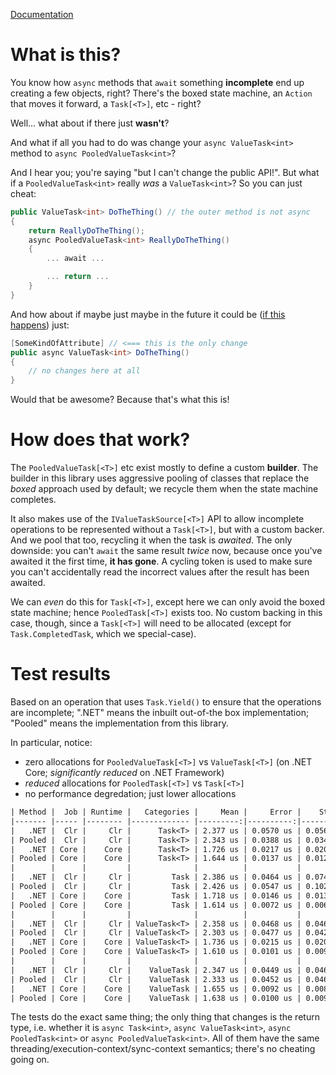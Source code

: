 [Documentation](https://mgravell.github.io/PooledAwait/)

# What is this?

You know how `async` methods that `await` something **incomplete** end up creating a few objects, right? There's
the boxed state machine, an `Action` that moves it forward, a `Task[<T>]`, etc - right?

Well... what about if there just **wasn't**?

And what if all you had to do was change your `async ValueTask<int>` method to `async PooledValueTask<int>`?

And I hear you; you're saying "but I can't change the public API!". But what if a `PooledValueTask<int>` really *was*
a `ValueTask<int>`? So you can just cheat:

``` c#
public ValueTask<int> DoTheThing() // the outer method is not async
{
	return ReallyDoTheThing();
	async PooledValueTask<int> ReallyDoTheThing()
	{
		... await ...

		... return ...
	}
}
```

And how about if maybe just maybe in the future it could be ([if this happens](https://github.com/dotnet/csharplang/issues/1407)) just:

``` c#
[SomeKindOfAttribute] // <=== this is the only change
public async ValueTask<int> DoTheThing()
{
	// no changes here at all
}
```

Would that be awesome? Because that's what this is!

# How does that work?

The `PooledValueTask[<T>]` etc exist mostly to define a custom **builder**. The builder in this library uses aggressive pooling of classes
that replace the *boxed* approach used by default; we recycle them when the state machine completes.

It also makes use of the `IValueTaskSource[<T>]` API to allow incomplete operations to be represented without a `Task[<T>]`, but with a custom backer.
And we pool that too, recycling it when the task is *awaited*. The only downside: you can't `await` the same result *twice* now, because
once you've awaited it the first time, **it has gone**. A cycling token is used to make sure you can't accidentally read the incorrect
values after the result has been awaited.

We can *even* do this for `Task[<T>]`, except here we can only avoid the boxed state machine; hence `PooledTask[<T>]` exists too. No custom backing in this case, though, since a `Task[<T>]` will
need to be allocated (except for `Task.CompletedTask`, which we special-case).

# Test results

Based on an operation that uses `Task.Yield()` to ensure that the operations are incomplete; ".NET" means the inbuilt out-of-the box implementation; "Pooled" means the implementation from this library.

In particular, notice:

- zero allocations for `PooledValueTask[<T>]` vs `ValueTask[<T>]` (on .NET Core; *significantly reduced* on .NET Framework)
- *reduced* allocations for `PooledTask[<T>]` vs `Task[<T>]`
- no performance degredation; just lower allocations

``` txt
| Method |  Job | Runtime |   Categories |     Mean |     Error |    StdDev |  Gen 0 |  Gen 1 | Gen 2 | Allocated |
|------- |----- |-------- |------------- |---------:|----------:|----------:|-------:|-------:|------:|----------:|
|   .NET |  Clr |     Clr |      Task<T> | 2.377 us | 0.0570 us | 0.0560 us | 0.0508 | 0.0039 |     - |     344 B |
| Pooled |  Clr |     Clr |      Task<T> | 2.343 us | 0.0388 us | 0.0344 us | 0.0273 | 0.0039 |     - |     182 B |
|   .NET | Core |    Core |      Task<T> | 1.726 us | 0.0217 us | 0.0203 us | 0.0176 |      - |     - |     120 B |
| Pooled | Core |    Core |      Task<T> | 1.644 us | 0.0137 us | 0.0128 us | 0.0098 |      - |     - |      72 B |
|        |      |         |              |          |           |           |        |        |       |           |
|   .NET |  Clr |     Clr |         Task | 2.386 us | 0.0464 us | 0.0749 us | 0.0508 | 0.0039 |     - |     336 B |
| Pooled |  Clr |     Clr |         Task | 2.426 us | 0.0547 us | 0.1028 us | 0.0273 | 0.0039 |     - |     182 B |
|   .NET | Core |    Core |         Task | 1.718 us | 0.0146 us | 0.0137 us | 0.0176 |      - |     - |     112 B |
| Pooled | Core |    Core |         Task | 1.614 us | 0.0072 us | 0.0064 us | 0.0098 |      - |     - |      72 B |
|        |      |         |              |          |           |           |        |        |       |           |
|   .NET |  Clr |     Clr | ValueTask<T> | 2.358 us | 0.0468 us | 0.0460 us | 0.0508 | 0.0039 |     - |     352 B |
| Pooled |  Clr |     Clr | ValueTask<T> | 2.303 us | 0.0477 us | 0.0422 us | 0.0117 | 0.0039 |     - |     101 B |
|   .NET | Core |    Core | ValueTask<T> | 1.736 us | 0.0215 us | 0.0201 us | 0.0195 |      - |     - |     128 B |
| Pooled | Core |    Core | ValueTask<T> | 1.610 us | 0.0101 us | 0.0094 us |      - |      - |     - |         - |
|        |      |         |              |          |           |           |        |        |       |           |
|   .NET |  Clr |     Clr |    ValueTask | 2.347 us | 0.0449 us | 0.0461 us | 0.0508 | 0.0039 |     - |     344 B |
| Pooled |  Clr |     Clr |    ValueTask | 2.333 us | 0.0452 us | 0.0465 us | 0.0117 | 0.0039 |     - |     100 B |
|   .NET | Core |    Core |    ValueTask | 1.655 us | 0.0092 us | 0.0086 us | 0.0176 |      - |     - |     120 B |
| Pooled | Core |    Core |    ValueTask | 1.638 us | 0.0100 us | 0.0093 us |      - |      - |     - |         - |
```

The tests do the exact same thing; the only thing that changes is the return type, i.e. whether it is `async Task<int>`, `async ValueTask<int>`, `async PooledTask<int>` or `async PooledValueTask<int>`.
All of them have the same threading/execution-context/sync-context semantics; there's no cheating going on.


